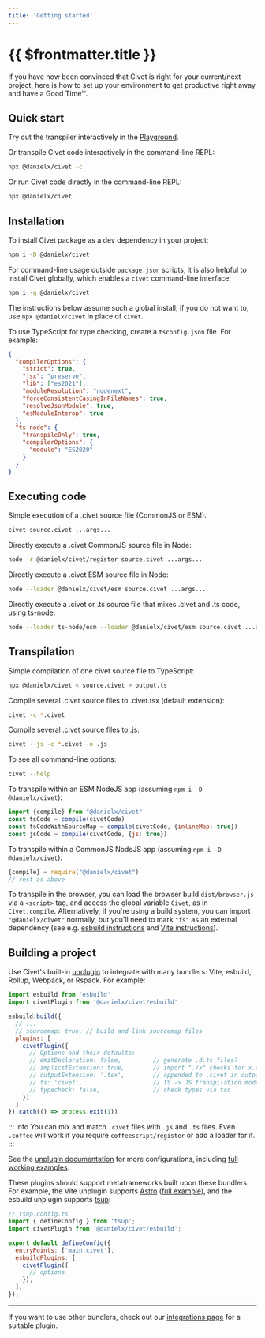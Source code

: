 ```yaml
---
title: 'Getting started'
---
```


# {{ $frontmatter.title }}

If you have now been convinced that Civet is right for your current/next project,
here is how to set up your environment to get productive right away and have a Good Time℠.

## Quick start

Try out the transpiler interactively in the
[Playground](/playground).

Or transpile Civet code interactively in the command-line REPL:

```sh
npx @danielx/civet -c
```

Or run Civet code directly in the command-line REPL:

```sh
npx @danielx/civet
```

## Installation

To install Civet package as a dev dependency in your project:

```sh
npm i -D @danielx/civet
```

For command-line usage outside `package.json` scripts,
it is also helpful to install Civet globally,
which enables a `civet` command-line interface:

```sh
npm i -g @danielx/civet
```

The instructions below assume such a global install;
if you do not want to, use `npx @danielx/civet` in place of `civet`.

To use TypeScript for type checking, create a `tsconfig.json` file. For example:

```json
{
  "compilerOptions": {
    "strict": true,
    "jsx": "preserve",
    "lib": ["es2021"],
    "moduleResolution": "nodenext",
    "forceConsistentCasingInFileNames": true,
    "resolveJsonModule": true,
    "esModuleInterop": true
  },
  "ts-node": {
    "transpileOnly": true,
    "compilerOptions": {
      "module": "ES2020"
    }
  }
}
```

## Executing code

Simple execution of a .civet source file (CommonJS or ESM):

```sh
civet source.civet ...args...
```

Directly execute a .civet CommonJS source file in Node:

```sh
node -r @danielx/civet/register source.civet ...args...
```

Directly execute a .civet ESM source file in Node:

```sh
node --loader @danielx/civet/esm source.civet ...args...
```

Directly execute a .civet or .ts source file that mixes .civet and .ts code,
using [ts-node](https://typestrong.org/ts-node/):

```sh
node --loader ts-node/esm --loader @danielx/civet/esm source.civet ...args...
```

## Transpilation

Simple compilation of one civet source file to TypeScript:

```sh
npx @danielx/civet < source.civet > output.ts
```

Compile several .civet source files to .civet.tsx (default extension):

```sh
civet -c *.civet
```

Compile several .civet source files to .js:

```sh
civet --js -c *.civet -o .js
```

To see all command-line options:

```sh
civet --help
```

To transpile within an ESM NodeJS app
(assuming `npm i -D @danielx/civet`):

```js
import {compile} from "@danielx/civet"
const tsCode = compile(civetCode)
const tsCodeWithSourceMap = compile(civetCode, {inlineMap: true})
const jsCode = compile(civetCode, {js: true})
```

To transpile within a CommonJS NodeJS app
(assuming `npm i -D @danielx/civet`):

```js
{compile} = require("@danielx/civet")
// rest as above
```

To transpile in the browser, you can load the browser build `dist/browser.js`
via a `<script>` tag, and access the global variable `Civet`, as in
`Civet.compile`.
Alternatively, if you're using a build system, you can import `"@danielx/civet"`
normally, but you'll need to mark `"fs"` as an external dependency
(see e.g. [esbuild instructions](https://esbuild.github.io/api/#external>)
and [Vite instructions](https://vitejs.dev/guide/build#library-mode)).

## Building a project

Use Civet's built-in [unplugin](https://github.com/DanielXMoore/Civet/blob/main/integration/unplugin) to integrate with many
bundlers: Vite, esbuild, Rollup, Webpack, or Rspack.  For example:

```js
import esbuild from 'esbuild'
import civetPlugin from '@danielx/civet/esbuild'

esbuild.build({
  // ...
  // sourcemap: true, // build and link sourcemap files
  plugins: [
    civetPlugin({
      // Options and their defaults:
      // emitDeclaration: false,         // generate .d.ts files?
      // implicitExtension: true,        // import "./x" checks for x.civet
      // outputExtension: '.tsx',        // appended to .civet in output
      // ts: 'civet',                    // TS -> JS transpilation mode
      // typecheck: false,               // check types via tsc
    })
  ]
}).catch(() => process.exit(1))
```

::: info
You can mix and match `.civet` files with `.js` and `.ts` files.
Even `.coffee` will work if you require `coffeescript/register` or add a loader for it.
:::

See the [unplugin documentation](https://github.com/DanielXMoore/Civet/blob/main/integration/unplugin) for more configurations,
including [full working examples](https://github.com/DanielXMoore/Civet/blob/main/integration/unplugin/examples).

These plugins should support metaframeworks built upon these bundlers.
For example, the Vite unplugin supports [Astro](https://astro.build/)
([full example](https://github.com/DanielXMoore/Civet/blob/main/integration/unplugin/examples/astro)),
and the esbuild unplugin supports [tsup](https://github.com/egoist/tsup):

```js
// tsup.config.ts
import { defineConfig } from 'tsup';
import civetPlugin from '@danielx/civet/esbuild';

export default defineConfig({
  entryPoints: ['main.civet'],
  esbuildPlugins: [
    civetPlugin({
      // options
    }),
  ],
});
```

---

If you want to use other bundlers, check out our [integrations page](/integrations) for a suitable plugin.
